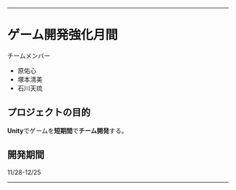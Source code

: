 ***

# ゲーム開発強化月間
チームメンバー
- 原佑心
- 塚本清美
- 石川天琉

## プロジェクトの目的
**Unity**でゲームを**短期間**で**チーム開発**する。

## 開発期間
11/28-12/25


***

<!--
# プロジェクト名-チキチキ信号ゲーム（仮）

直線道路を走っている車が、

信号の色を見極め適切な停止位置で止まりながら、

できるだけ遠くに進み、

ハイスコアを目指すランゲーム。

## 仕様

### 概要
- 青信号と赤信号がランダムで向かってくる
- 赤信号が来たら止まる
- 赤信号の時に停止線を超えるか停止線の手前で止まりすぎたらゲームオーバー
- ゲームオーバーになるまで続けてスコアを稼ぐ

### 目的
- ゲームオーバーを避けながらハイスコアを目指す


### 操作
- ボタン一つでブレーキを操作する。

### 画面構成
<img src="https://github.com/user-attachments/assets/d0683258-0cb4-434f-a1e1-4f75fb57663a"
 width="200">
- 上記画像のように車、信号、道路、停止ライン、俯瞰マップがある。

### ゲームオブジェクト
#### 車
- 信号間は一定の速さで走る
- たくさん進むほど速くなり難易度が上がる
- ブレーキボタンで停止（制動距離あり）

#### 信号
- 青信号と赤信号がランダムで向かってくる
- 赤信号と青信号は走っている途中で切り替わらない
- 赤信号で車が適切に止まれば青になる


#### スコア
- 進んだ距離でスコアが加算
- 赤信号で止まった時に、停止線からの距離に応じてスコアが加算
- 赤信号で停止時に加算されるスコアの重みを重くする


***

## ゲーム設計書
### オブジェクト
- 車
- 信号機
- 道路[当たり判定]
- 道路[見た目]
- RoadGenerator（仮称）

車・信号機・道路はBlenderで作成

### スクリプト
- 「車を動かすスクリプト」（車）
- 「道路を生成、破棄するスクリプト」（Empty1）
- 「赤信号でどこに止まったかを判定するスクリプト」（信号機）
- 「座標の値が大きくなったとき、それを0に戻すスクリプト」（Empty2）


***


## 作業分担
### 原佑心
Blender：車
スクリプト：「車を動かすスクリプト」（車）

締め切り：12/15(日)

### 塚本清美
Blender：道路
スクリプト：「道路を生成、破棄するスクリプト」（Empty1）

締め切り：12/15(日)


### 石川天琉
Blender：赤信号、青信号
スクリプト：「赤信号でどこに止まったかを判定するスクリプト」（信号機）

締め切り：12/15(日)


# 活動記録

## 2024年11月27日
- 時間：20:00から25:00
- 場所：Discord
- 参加者：全員
- 書記(README)：原佑心

### 成果
- 作るゲームの大まかなコンセプトを決定し、全員で認識をすり合わせた
- GitHubの環境構築
- READMEのひな型作成

### 次回やること
- GitHubの環境構築の続き(conflictの解決など)
- 作業の分配


## 2024年11月28日
- 時間：18:00から22:30
- 場所：Discord
- 参加者：全員(塚本は20:00-)
- 書記(README)：原佑心

### 成果
- GitHubの環境構築と使い方の勉強
- 作業の分配、締め切り決定

### 次回やること
- 進捗報告

対面 : 12/4(水) サークル

Discord : 12/6(金) 19:30 ~
-->
